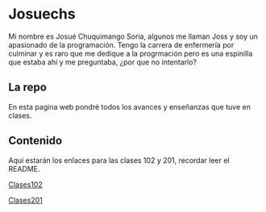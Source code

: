 # Josuechs

Mi nombre es Josué Chuquimango Soria, algunos me llaman Joss y soy un apasionado de la programación. Tengo la carrera de enfermería por culminar y es raro que me dedique a la progrmación pero es una espinilla que estaba ahí y me preguntaba, ¿por que no intentarlo?

## La repo

En esta pagina web pondré todos los avances y enseñanzas que tuve en clases.

## Contenido

Aqui estarán los enlaces para las clases 102 y 201, recordar leer el README.

[Clases102](./102/)

[Clases201](./201/)
